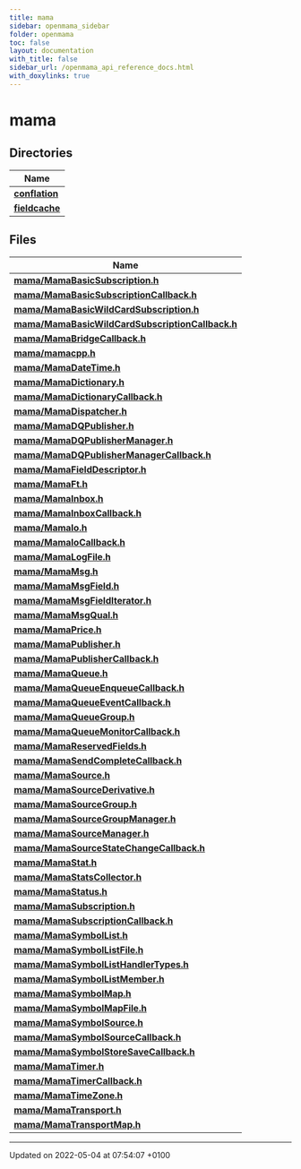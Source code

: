 ```yaml
---
title: mama
sidebar: openmama_sidebar
folder: openmama
toc: false
layout: documentation
with_title: false
sidebar_url: /openmama_api_reference_docs.html
with_doxylinks: true
---
```


# mama



## Directories

| Name           |
| -------------- |
| **[conflation](dir_ed9df39d1b42b9dfb88adb0be1e7ddbc.html#dir-conflation)**  |
| **[fieldcache](dir_4d02a9e680c419e001e031346a5b406b.html#dir-fieldcache)**  |

## Files

| Name           |
| -------------- |
| **[mama/MamaBasicSubscription.h](MamaBasicSubscription_8h.html#file-mamabasicsubscription.h)**  |
| **[mama/MamaBasicSubscriptionCallback.h](MamaBasicSubscriptionCallback_8h.html#file-mamabasicsubscriptioncallback.h)**  |
| **[mama/MamaBasicWildCardSubscription.h](MamaBasicWildCardSubscription_8h.html#file-mamabasicwildcardsubscription.h)**  |
| **[mama/MamaBasicWildCardSubscriptionCallback.h](MamaBasicWildCardSubscriptionCallback_8h.html#file-mamabasicwildcardsubscriptioncallback.h)**  |
| **[mama/MamaBridgeCallback.h](MamaBridgeCallback_8h.html#file-mamabridgecallback.h)**  |
| **[mama/mamacpp.h](mamacpp_8h.html#file-mamacpp.h)**  |
| **[mama/MamaDateTime.h](MamaDateTime_8h.html#file-mamadatetime.h)**  |
| **[mama/MamaDictionary.h](MamaDictionary_8h.html#file-mamadictionary.h)**  |
| **[mama/MamaDictionaryCallback.h](MamaDictionaryCallback_8h.html#file-mamadictionarycallback.h)**  |
| **[mama/MamaDispatcher.h](MamaDispatcher_8h.html#file-mamadispatcher.h)**  |
| **[mama/MamaDQPublisher.h](MamaDQPublisher_8h.html#file-mamadqpublisher.h)**  |
| **[mama/MamaDQPublisherManager.h](MamaDQPublisherManager_8h.html#file-mamadqpublishermanager.h)**  |
| **[mama/MamaDQPublisherManagerCallback.h](MamaDQPublisherManagerCallback_8h.html#file-mamadqpublishermanagercallback.h)**  |
| **[mama/MamaFieldDescriptor.h](MamaFieldDescriptor_8h.html#file-mamafielddescriptor.h)**  |
| **[mama/MamaFt.h](MamaFt_8h.html#file-mamaft.h)**  |
| **[mama/MamaInbox.h](MamaInbox_8h.html#file-mamainbox.h)**  |
| **[mama/MamaInboxCallback.h](MamaInboxCallback_8h.html#file-mamainboxcallback.h)**  |
| **[mama/MamaIo.h](MamaIo_8h.html#file-mamaio.h)**  |
| **[mama/MamaIoCallback.h](MamaIoCallback_8h.html#file-mamaiocallback.h)**  |
| **[mama/MamaLogFile.h](MamaLogFile_8h.html#file-mamalogfile.h)**  |
| **[mama/MamaMsg.h](MamaMsg_8h.html#file-mamamsg.h)**  |
| **[mama/MamaMsgField.h](MamaMsgField_8h.html#file-mamamsgfield.h)**  |
| **[mama/MamaMsgFieldIterator.h](MamaMsgFieldIterator_8h.html#file-mamamsgfielditerator.h)**  |
| **[mama/MamaMsgQual.h](MamaMsgQual_8h.html#file-mamamsgqual.h)**  |
| **[mama/MamaPrice.h](MamaPrice_8h.html#file-mamaprice.h)**  |
| **[mama/MamaPublisher.h](MamaPublisher_8h.html#file-mamapublisher.h)**  |
| **[mama/MamaPublisherCallback.h](MamaPublisherCallback_8h.html#file-mamapublishercallback.h)**  |
| **[mama/MamaQueue.h](MamaQueue_8h.html#file-mamaqueue.h)**  |
| **[mama/MamaQueueEnqueueCallback.h](MamaQueueEnqueueCallback_8h.html#file-mamaqueueenqueuecallback.h)**  |
| **[mama/MamaQueueEventCallback.h](MamaQueueEventCallback_8h.html#file-mamaqueueeventcallback.h)**  |
| **[mama/MamaQueueGroup.h](MamaQueueGroup_8h.html#file-mamaqueuegroup.h)**  |
| **[mama/MamaQueueMonitorCallback.h](MamaQueueMonitorCallback_8h.html#file-mamaqueuemonitorcallback.h)**  |
| **[mama/MamaReservedFields.h](MamaReservedFields_8h.html#file-mamareservedfields.h)**  |
| **[mama/MamaSendCompleteCallback.h](MamaSendCompleteCallback_8h.html#file-mamasendcompletecallback.h)**  |
| **[mama/MamaSource.h](MamaSource_8h.html#file-mamasource.h)**  |
| **[mama/MamaSourceDerivative.h](MamaSourceDerivative_8h.html#file-mamasourcederivative.h)**  |
| **[mama/MamaSourceGroup.h](MamaSourceGroup_8h.html#file-mamasourcegroup.h)**  |
| **[mama/MamaSourceGroupManager.h](MamaSourceGroupManager_8h.html#file-mamasourcegroupmanager.h)**  |
| **[mama/MamaSourceManager.h](MamaSourceManager_8h.html#file-mamasourcemanager.h)**  |
| **[mama/MamaSourceStateChangeCallback.h](MamaSourceStateChangeCallback_8h.html#file-mamasourcestatechangecallback.h)**  |
| **[mama/MamaStat.h](MamaStat_8h.html#file-mamastat.h)**  |
| **[mama/MamaStatsCollector.h](MamaStatsCollector_8h.html#file-mamastatscollector.h)**  |
| **[mama/MamaStatus.h](MamaStatus_8h.html#file-mamastatus.h)**  |
| **[mama/MamaSubscription.h](MamaSubscription_8h.html#file-mamasubscription.h)**  |
| **[mama/MamaSubscriptionCallback.h](MamaSubscriptionCallback_8h.html#file-mamasubscriptioncallback.h)**  |
| **[mama/MamaSymbolList.h](MamaSymbolList_8h.html#file-mamasymbollist.h)**  |
| **[mama/MamaSymbolListFile.h](MamaSymbolListFile_8h.html#file-mamasymbollistfile.h)**  |
| **[mama/MamaSymbolListHandlerTypes.h](MamaSymbolListHandlerTypes_8h.html#file-mamasymbollisthandlertypes.h)**  |
| **[mama/MamaSymbolListMember.h](MamaSymbolListMember_8h.html#file-mamasymbollistmember.h)**  |
| **[mama/MamaSymbolMap.h](MamaSymbolMap_8h.html#file-mamasymbolmap.h)**  |
| **[mama/MamaSymbolMapFile.h](MamaSymbolMapFile_8h.html#file-mamasymbolmapfile.h)**  |
| **[mama/MamaSymbolSource.h](MamaSymbolSource_8h.html#file-mamasymbolsource.h)**  |
| **[mama/MamaSymbolSourceCallback.h](MamaSymbolSourceCallback_8h.html#file-mamasymbolsourcecallback.h)**  |
| **[mama/MamaSymbolStoreSaveCallback.h](MamaSymbolStoreSaveCallback_8h.html#file-mamasymbolstoresavecallback.h)**  |
| **[mama/MamaTimer.h](MamaTimer_8h.html#file-mamatimer.h)**  |
| **[mama/MamaTimerCallback.h](MamaTimerCallback_8h.html#file-mamatimercallback.h)**  |
| **[mama/MamaTimeZone.h](MamaTimeZone_8h.html#file-mamatimezone.h)**  |
| **[mama/MamaTransport.h](MamaTransport_8h.html#file-mamatransport.h)**  |
| **[mama/MamaTransportMap.h](MamaTransportMap_8h.html#file-mamatransportmap.h)**  |






-------------------------------

Updated on 2022-05-04 at 07:54:07 +0100
